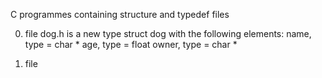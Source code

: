 C programmes containing structure and typedef files

0. file dog.h is a new type struct dog with the following elements:
name, type = char *
age, type = float
owner, type = char *

1. file


